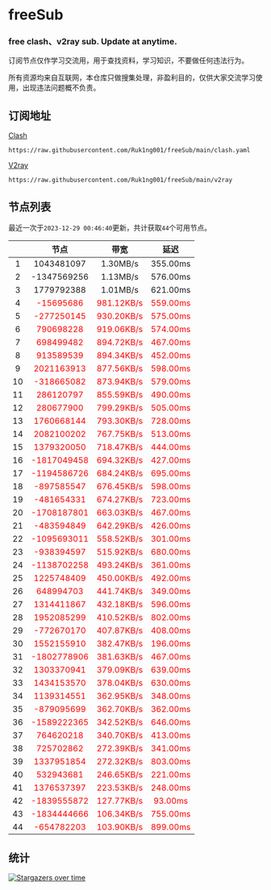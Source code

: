 # freeSub
### free clash、v2ray sub. Update at anytime.

订阅节点仅作学习交流用，用于查找资料，学习知识，不要做任何违法行为。

所有资源均来自互联网，本仓库只做搜集处理，非盈利目的，仅供大家交流学习使用，出现违法问题概不负责。

## 订阅地址
[Clash](https://raw.githubusercontent.com/Ruk1ng001/freeSub/main/clash.yaml)
```
https://raw.githubusercontent.com/Ruk1ng001/freeSub/main/clash.yaml
```
[V2ray](https://raw.githubusercontent.com/Ruk1ng001/freeSub/main/v2ray)
```
https://raw.githubusercontent.com/Ruk1ng001/freeSub/main/v2ray
```

## 节点列表

最近一次于`2023-12-29 00:46:40`更新，共计获取`44`个可用节点。

|  | 节点 | 带宽 | 延迟 |
|:-:|:--:|:--:|:--:|
 | 1 | 1043481097 | 1.30MB/s | 355.00ms |
 | 2 | -1347569256 | 1.13MB/s | 576.00ms |
 | 3 | 1779792388 | 1.01MB/s | 621.00ms |
 | 4 | <font color=red>-15695686</font> | <font color=red>981.12KB/s</font> | <font color=red>559.00ms</font> |
 | 5 | <font color=red>-277250145</font> | <font color=red>930.20KB/s</font> | <font color=red>575.00ms</font> |
 | 6 | <font color=red>790698228</font> | <font color=red>919.06KB/s</font> | <font color=red>574.00ms</font> |
 | 7 | <font color=red>698499482</font> | <font color=red>894.72KB/s</font> | <font color=red>467.00ms</font> |
 | 8 | <font color=red>913589539</font> | <font color=red>894.34KB/s</font> | <font color=red>452.00ms</font> |
 | 9 | <font color=red>2021163913</font> | <font color=red>877.56KB/s</font> | <font color=red>598.00ms</font> |
 | 10 | <font color=red>-318665082</font> | <font color=red>873.94KB/s</font> | <font color=red>579.00ms</font> |
 | 11 | <font color=red>286120797</font> | <font color=red>855.59KB/s</font> | <font color=red>490.00ms</font> |
 | 12 | <font color=red>280677900</font> | <font color=red>799.29KB/s</font> | <font color=red>505.00ms</font> |
 | 13 | <font color=red>1760668144</font> | <font color=red>793.30KB/s</font> | <font color=red>728.00ms</font> |
 | 14 | <font color=red>2082100202</font> | <font color=red>767.75KB/s</font> | <font color=red>513.00ms</font> |
 | 15 | <font color=red>1379320050</font> | <font color=red>718.47KB/s</font> | <font color=red>444.00ms</font> |
 | 16 | <font color=red>-1817049458</font> | <font color=red>694.32KB/s</font> | <font color=red>427.00ms</font> |
 | 17 | <font color=red>-1194586726</font> | <font color=red>684.24KB/s</font> | <font color=red>695.00ms</font> |
 | 18 | <font color=red>-897585547</font> | <font color=red>676.45KB/s</font> | <font color=red>598.00ms</font> |
 | 19 | <font color=red>-481654331</font> | <font color=red>674.27KB/s</font> | <font color=red>723.00ms</font> |
 | 20 | <font color=red>-1708187801</font> | <font color=red>663.03KB/s</font> | <font color=red>467.00ms</font> |
 | 21 | <font color=red>-483594849</font> | <font color=red>642.29KB/s</font> | <font color=red>426.00ms</font> |
 | 22 | <font color=red>-1095693011</font> | <font color=red>558.52KB/s</font> | <font color=red>301.00ms</font> |
 | 23 | <font color=red>-938394597</font> | <font color=red>515.92KB/s</font> | <font color=red>680.00ms</font> |
 | 24 | <font color=red>-1138702258</font> | <font color=red>493.24KB/s</font> | <font color=red>361.00ms</font> |
 | 25 | <font color=red>1225748409</font> | <font color=red>450.00KB/s</font> | <font color=red>492.00ms</font> |
 | 26 | <font color=red>648994703</font> | <font color=red>441.74KB/s</font> | <font color=red>349.00ms</font> |
 | 27 | <font color=red>1314411867</font> | <font color=red>432.18KB/s</font> | <font color=red>596.00ms</font> |
 | 28 | <font color=red>1952085299</font> | <font color=red>410.52KB/s</font> | <font color=red>802.00ms</font> |
 | 29 | <font color=red>-772670170</font> | <font color=red>407.87KB/s</font> | <font color=red>408.00ms</font> |
 | 30 | <font color=red>1552155910</font> | <font color=red>382.47KB/s</font> | <font color=red>196.00ms</font> |
 | 31 | <font color=red>-1802778906</font> | <font color=red>381.63KB/s</font> | <font color=red>467.00ms</font> |
 | 32 | <font color=red>1303370941</font> | <font color=red>379.09KB/s</font> | <font color=red>639.00ms</font> |
 | 33 | <font color=red>1434153570</font> | <font color=red>378.04KB/s</font> | <font color=red>630.00ms</font> |
 | 34 | <font color=red>1139314551</font> | <font color=red>362.95KB/s</font> | <font color=red>348.00ms</font> |
 | 35 | <font color=red>-879095699</font> | <font color=red>362.70KB/s</font> | <font color=red>362.00ms</font> |
 | 36 | <font color=red>-1589222365</font> | <font color=red>342.52KB/s</font> | <font color=red>646.00ms</font> |
 | 37 | <font color=red>764620218</font> | <font color=red>340.70KB/s</font> | <font color=red>413.00ms</font> |
 | 38 | <font color=red>725702862</font> | <font color=red>272.39KB/s</font> | <font color=red>341.00ms</font> |
 | 39 | <font color=red>1337951854</font> | <font color=red>272.32KB/s</font> | <font color=red>803.00ms</font> |
 | 40 | <font color=red>532943681</font> | <font color=red>246.65KB/s</font> | <font color=red>221.00ms</font> |
 | 41 | <font color=red>1376537397</font> | <font color=red>223.53KB/s</font> | <font color=red>248.00ms</font> |
 | 42 | <font color=red>-1839555872</font> | <font color=red>127.77KB/s</font> | <font color=red>93.00ms</font> |
 | 43 | <font color=red>-1834444666</font> | <font color=red>106.34KB/s</font> | <font color=red>755.00ms</font> |
 | 44 | <font color=red>-654782203</font> | <font color=red>103.90KB/s</font> | <font color=red>899.00ms</font> |


## 统计

[![Stargazers over time](https://starchart.cc/Ruk1ng001/freeSub.svg)](https://starchart.cc/Ruk1ng001/freeSub)